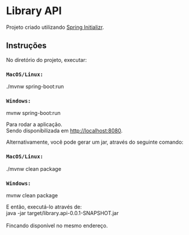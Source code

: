 # Library API

Projeto criado utilizando [Spring Initializr](https://start.spring.io/).

## Instruções

No diretório do projeto, executar:

### `MacOS/Linux:`
./mvnw spring-boot:run

### `Windows:`
mvnw spring-boot:run

Para rodar a aplicação.\
Sendo disponibilizada em [http://localhost:8080](http://localhost:8080).

Alternativamente, você pode gerar um jar, através do seguinte comando:
### `MacOS/Linux:`
./mvnw clean package

### `Windows:`
mvnw clean package

E então, executá-lo através de:\
java -jar target/library.api-0.0.1-SNAPSHOT.jar\
\
Fincando disponível no mesmo endereço.
